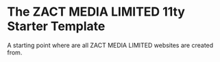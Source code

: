 # The ZACT MEDIA LIMITED 11ty Starter Template
A starting point where are all ZACT MEDIA LIMITED websites are created from.
